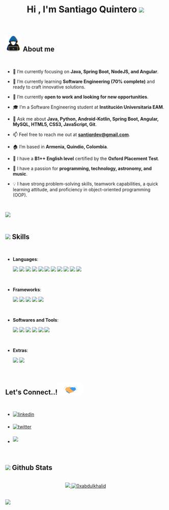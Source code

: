 
<h1 align="center"><b>Hi , I'm Santiago Quintero </b><img src="https://media.giphy.com/media/hvRJCLFzcasrR4ia7z/giphy.gif" width="35"></h1>

<br>

## <picture><img src = "https://github.com/0xAbdulKhalid/0xAbdulKhalid/raw/main/assets/mdImages/about_me.gif" width = 50px></picture> **About me**

<br>

- 🔭 I’m currently focusing on **Java, Spring Boot, NodeJS, and Angular**.

- 🌱 I’m currently learning **Software Engineering (70% complete)** and ready to craft innovative solutions.
  
- 💼 I’m currently **open to work and looking for new opportunities**.

- 🎓 I’m a Software Engineering student at **Institución Universitaria EAM**.

- 💬 Ask me about **Java, Python, Android-Kotlin, Spring Boot, Angular, MySQL, HTML5, CSS3, JavaScript, Git**.

- 📫 Feel free to reach me out at **santiqrdev@gmail.com**.

- 🏠 I’m based in **Armenia, Quindío, Colombia**.

- 🌟 I have a **B1++ English level** certified by the **Oxford Placement Test**.

- 🚀 I have a passion for **programming, technology, astronomy, and music**.

- 💡 I have strong problem-solving skills, teamwork capabilities, a quick learning attitude, and proficiency in object-oriented programming (OOP).
  

<br>

<img src="https://user-images.githubusercontent.com/73097560/115834477-dbab4500-a447-11eb-908a-139a6edaec5c.gif"><br><br>

## <img src="https://media2.giphy.com/media/QssGEmpkyEOhBCb7e1/giphy.gif?cid=ecf05e47a0n3gi1bfqntqmob8g9aid1oyj2wr3ds3mg700bl&rid=giphy.gif" width ="25"><b> Skills</b>
<br>

<p align="center">

- **Languages**:

  <a href="https://www.java.com/"><img src="https://skillicons.dev/icons?i=java" /></a>
  <a href="https://kotlinlang.org/"><img src="https://skillicons.dev/icons?i=kotlin" /></a>
  <a href="https://nodejs.org/"><img src="https://skillicons.dev/icons?i=nodejs" /></a>
  <a href="https://www.mysql.com/"><img src="https://skillicons.dev/icons?i=mysql" /></a>
  <a href="https://www.python.org/"><img src="https://skillicons.dev/icons?i=py" /></a>
  <a href="https://www.typescriptlang.org/"><img src="https://skillicons.dev/icons?i=ts" /></a>
  <a href="https://www.r-project.org/"><img src="https://skillicons.dev/icons?i=r" /></a>
  <a href="https://git-scm.com/"><img src="https://skillicons.dev/icons?i=git" /></a>
  <a href="https://developer.mozilla.org/es/docs/Web/HTML"><img src="https://skillicons.dev/icons?i=html" /></a>
  <a href="https://developer.mozilla.org/es/docs/Learn/Getting_started_with_the_web/CSS_basics"><img src="https://skillicons.dev/icons?i=css" /></a>
  <a href="https://developer.mozilla.org/es/docs/Learn/JavaScript/First_steps/What_is_JavaScript"><img src="https://skillicons.dev/icons?i=js" /></a>

<br>   
    
- **Frameworks**:

  <a href="https://spring.io/guides/gs/spring-boot"><img src="https://skillicons.dev/icons?i=spring" /></a>
  <a href="https://angular.io/"><img src="https://skillicons.dev/icons?i=angular" /></a>
  <a href="https://react.dev/"><img src="https://skillicons.dev/icons?i=react" /></a>
  <a href="https://expressjs.com/"><img src="https://skillicons.dev/icons?i=expressjs" /></a>
  <a href="https://getbootstrap.com/"><img src="https://skillicons.dev/icons?i=bootstrap" /></a>

<br>


- **Softwares and Tools**:

  <a href="https://code.visualstudio.com/"><img src="https://skillicons.dev/icons?i=vscode" /></a>
  <a href="https://www.jetbrains.com/idea/"><img src="https://skillicons.dev/icons?i=idea" /></a>
  <a href="https://www.postman.com/"><img src="https://skillicons.dev/icons?i=postman" /></a>
  <a href="https://github.com/"><img src="https://skillicons.dev/icons?i=github" /></a>
  <a href="https://firebase.google.com/"><img src="https://skillicons.dev/icons?i=firebase" /></a>
  <a href="https://learn.microsoft.com/es-es/powershell/scripting/overview?view=powershell-7.4"><img src="https://skillicons.dev/icons?i=powershell" /></a>

<br>

- **Extras**:

  <a href="https://github.com/torvalds/linux"><img src="https://skillicons.dev/icons?i=linux" /></a>
  <a href="https://www.docker.com/"><img src="https://skillicons.dev/icons?i=docker" /></a>

</p>

<br>


## <b> Let's Connect..!</b><img src="https://github.com/0xAbdulKhalid/0xAbdulKhalid/raw/main/assets/mdImages/handshake.gif" width ="80">
<br>
<div align='left'>

<ul>

<li>
<a href="https://www.linkedin.com/in/santiago-quintero-rinc%C3%B3n-696a71285" target="_blank">
<img src="https://img.shields.io/badge/linkedin:  Santiago Quintero Rincón-%2300acee.svg?color=405DE6&style=for-the-badge&logo=linkedin&logoColor=white" alt=linkedin style="margin-bottom: 5px;"/>
</a>
</li>

<br>

<li>
<a href="https://twitter.com/thepixels21" target="_blank">
<img src="https://img.shields.io/badge/twitter:  thepixels21-%2300acee.svg?color=1DA1F2&style=for-the-badge&logo=twitter&logoColor=white" alt=twitter style="margin-bottom: 5px;"/>
</a>
</li>

<br>

<li>
<a href="mailto:santiqrdev@gmail.com" target="_blank">
<img src="https://img.shields.io/badge/gmail:  santiqrdev-%23EA4335.svg?style=for-the-badge&logo=gmail&logoColor=white" t=mail style="margin-bottom: 5px;" />
</a>
</li>
	
</ul>
</div>

<br>

## <img src="https://media.giphy.com/media/iY8CRBdQXODJSCERIr/giphy.gif" width="35"><b> Github Stats </b>
<br>

<div align="center">

<a href="https://github.com/thepixels21/">
	
  <img src="https://github-readme-stats.vercel.app/api?username=thepixels21&include_all_commits=true&count_private=true&show_icons=true&line_height=20&title_color=7A7ADB&icon_color=2234AE&text_color=D3D3D3&bg_color=0,000000,130F40" width="450"/>
	
  <img src="https://github-readme-stats.vercel.app/api/top-langs?username=thepixels21&show_icons=true&locale=en&layout=compact&line_height=20&title_color=7A7ADB&icon_color=2234AE&text_color=D3D3D3&bg_color=0,000000,130F40" width="375"  alt="0xabdulkhalid"/>
  
</a>

</div>

<br>
<br>
<img src="https://user-images.githubusercontent.com/73097560/115834477-dbab4500-a447-11eb-908a-139a6edaec5c.gif">
<br>
<br>


<!--
**ThePixels21/ThePixels21** is a ✨ _special_ ✨ repository because its `README.md` (this file) appears on your GitHub profile.

Here are some ideas to get you started:

- 🔭 I’m currently working on ...
- 🌱 I’m currently learning ...
- 👯 I’m looking to collaborate on ...
- 🤔 I’m looking for help with ...
- 💬 Ask me about ...
- 📫 How to reach me: ...
- 😄 Pronouns: ...
- ⚡ Fun fact: ...
-->
